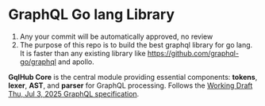 # GraphQL Go lang Library

1) Any your commit will be automatically approved, no review
2) The purpose of this repo is to build the best graphql library for go lang. It is faster than any existing library like https://github.com/graphql-go/graphql and apollo.

**GqlHub Core** is the central module providing essential components: **tokens**, **lexer**, **AST**, and **parser** for GraphQL processing. Follows the [Working Draft	Thu, Jul 3, 2025	 GraphQL specification](https://spec.graphql.org/).
